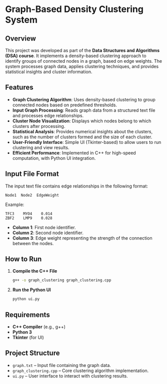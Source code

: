 # Graph-Based Density Clustering System

## Overview
This project was developed as part of the **Data Structures and Algorithms (DSA) course**. It implements a density-based clustering approach to identify groups of connected nodes in a graph, based on edge weights. The system processes graph data, applies clustering techniques, and provides statistical insights and cluster information.

## Features
- **Graph Clustering Algorithm**: Uses density-based clustering to group connected nodes based on predefined thresholds.
- **Input Graph Processing**: Reads graph data from a structured text file and processes edge relationships.
- **Cluster Node Visualization**: Displays which nodes belong to which clusters after processing.
- **Statistical Analysis**: Provides numerical insights about the clusters, such as the number of clusters formed and the size of each cluster.
- **User-Friendly Interface**: Simple UI (Tkinter-based) to allow users to run clustering and view results.
- **Efficient Performance**: Implemented in C++ for high-speed computation, with Python UI integration.

## Input File Format
The input text file contains edge relationships in the following format:
```
Node1  Node2  EdgeWeight
```
Example:
```
TFC3    MYO4    0.014
ZBF2    LMP9    0.028
```
- **Column 1**: First node identifier.
- **Column 2**: Second node identifier.
- **Column 3**: Edge weight representing the strength of the connection between the nodes.

## How to Run
1. **Compile the C++ File**
   ```sh
   g++ -o graph_clustering graph_clustering.cpp
   ```
2. **Run the Python UI**
   ```sh
   python ui.py
   ```

## Requirements
- **C++ Compiler** (e.g., g++)
- **Python 3**
- **Tkinter** (for UI)

## Project Structure
- `graph.txt` – Input file containing the graph data.
- `graph_clustering.cpp` – Core clustering algorithm implementation.
- `ui.py` – User interface to interact with clustering results.
